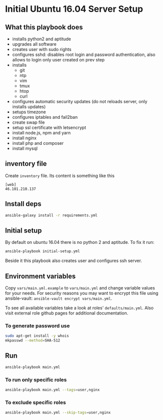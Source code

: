 # Initial Ubuntu 16.04 Server Setup

## What this playbook does

- installs python2 and aptitude
- upgrades all software
- creates user with sudo rights
- configures sshd: disables root login and password authentication, also allows to login only user created on prev step
- installs
  - git
  - ntp
  - vim
  - tmux
  - htop
  - curl
- configures automatic security updates (do not reloads server, only installs updates)
- setups timezone
- configures iptables and fail2ban
- create swap file
- setup ssl certificate with letsencrypt
- install node.js, npm and yarn
- install nginx
- install php and composer
- install mysql

## inventory file

Create `inventory` file. Its content is something like this

```
[web]
46.101.210.137
```

## Install deps

```bash
ansible-galaxy install -r requirements.yml
```

## Initial setup

By default on ubuntu 16.04 there is no python 2 and aptitude.
To fix it run:

```bash
ansible-playbook initial-setup.yml
```

Beside it this playbook also creates user and configures ssh server.

## Environment variables

Copy `vars/main.yml.example` to `vars/main.yml` and change
variable values for your needs. For security reasons you may want to encrypt
this file using ansible-vault: `ansible-vault encrypt vars/main.yml`.

To see all available variables take a look at roles' `defaults/main.yml`. Also
visit external role github pages for additional documentation.

### To generate password use

```bash
sudo apt-get install -y whois
mkpasswd --method=SHA-512
```

## Run

```bash
ansible-playbook main.yml
```

### To run only specific roles

```bash
ansible-playbook main.yml --tags=user,nginx
```

### To exclude specific roles

```bash
ansible-playbook main.yml --skip-tags=user,nginx
```
